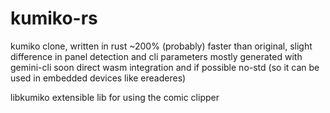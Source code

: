 # kumiko-rs

kumiko clone, written in rust ~200% (probably) faster than original, slight difference in panel detection and cli parameters
mostly generated with gemini-cli
soon direct wasm integration and if possible no-std (so it can be used in embedded devices like ereaderes) 

libkumiko
extensible lib for using the comic clipper
